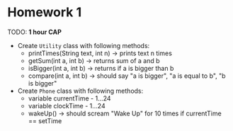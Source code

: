 # Homework 1

TODO: **1 hour CAP**
* Create `Utility` class with following methods:
  * printTimes(String text, int n) -> prints text n times
  * getSum(int a, int b) -> returns sum of a and b
  * isBigger(int a, int b) -> returns if a is bigger than b
  * compare(int a, int b) -> should say "a is bigger", "a is equal to b", "b is bigger"
* Create `Phone` class with following methods:
  * variable currentTime - 1...24
  * variable clockTime - 1...24
  * wakeUp() -> should scream "Wake Up" for 10 times if currentTime == setTime
